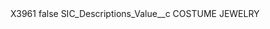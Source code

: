 <?xml version="1.0" encoding="UTF-8"?>
<CustomMetadata xmlns="http://soap.sforce.com/2006/04/metadata" xmlns:xsi="http://www.w3.org/2001/XMLSchema-instance" xmlns:xsd="http://www.w3.org/2001/XMLSchema">
    <label>X3961</label>
    <protected>false</protected>
    <values>
        <field>SIC_Descriptions_Value__c</field>
        <value xsi:type="xsd:string">COSTUME JEWELRY</value>
    </values>
</CustomMetadata>
